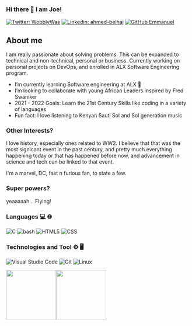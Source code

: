 ### Hi there 👋 I am Joe!

[![Twitter: WobblyWas](https://img.shields.io/twitter/follow/JosephBlue1?style=social)](https://twitter.com/JosephBlue1)
[![Linkedin: ahmed-belhaj](https://img.shields.io/badge/-Emmanuel-purple?style=flat-square&logo=Linkedin&logoColor=white&link=https://www.linkedin.com/in/joseph-emmanuel-i/)](https://www.linkedin.com/in/joseph-emmanuel-i/)
[![GitHub Emmanuel](https://img.shields.io/github/followers/dnjoe96?label=follow&style=social)](https://github.com/dnjoe96)

## About me
I am really passionate about solving problems. This can be expanded to technical and non-technical, personal or business. 
Currently working on personal projects on DevOps, and enrolled in ALX Software Engineering program.

- I’m currently learning Software engineering at ALX 🤣
- I’m looking to collaborate with young African Leaders inspired by Fred Swaniker
- 2021 - 2022 Goals: Learn the 21st Century Skills like coding in a variety of languages
- Fun fact: I love listening to Kenyan Sauti Sol and Sol generation music

### Other Interests?
I love history, especially ones related to WW2. I believe that that was the most signicant event in the past century, and pretty much everything happening today or that has happened before now, and advancement in science and tech can be linked to that event.

I'm a marvel, DC, fast n furious fan, to state a few.

### Super powers?
yeaaaaah... Flying!

### Languages 💻 🌐
![C](https://img.shields.io/badge/-C-000?&logo=C)
![bash](https://img.shields.io/badge/-bash-000?&logo=bash)
![HTML5](https://img.shields.io/badge/-HTML5-333333?style=flat&logo=HTML5) 
![CSS](https://img.shields.io/badge/-CSS-333333?style=flat&logo=CSS3)

### Technologies and Tool ⚙️ 🖥
![Visual Studio Code](https://img.shields.io/badge/-Visual%20Studio%20Code-333333?style=flat&logo=visual-studio-code&logoColor=007ACC)
![Git](https://img.shields.io/badge/-Git-333333?style=flat&logo=git)
![Linux](https://img.shields.io/badge/-Linux-000?&logo=Linux&logoColor=FCC624)


<a href="https://github.com/dnjoe96"><img height="137px" src="https://github-readme-stats.vercel.app/api?username=dnjoe96&hide_title=true&hide_border=true&show_icons=true&include_all_commits=true&count_private=true&line_height=21&text_color=000&icon_color=000&bg_color=0,ea6161,ffc64d,fffc4d,52fa5a&theme=graywhite" /><!-- wi*quL3fcV --><img height="137px" src="https://github-readme-stats.vercel.app/api/top-langs/?username=dnjoe96&hide=html&hide_title=true&hide_border=true&layout=compact&langs_count=7&exclude_repo=comp426,Redventures-Movie-Quotes&text_color=000&icon_color=fff&bg_color=0,52fa5a,4dfcff,c64dff&theme=graywhite" /></a>
